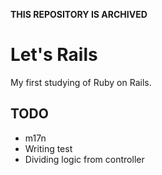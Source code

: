__THIS REPOSITORY IS ARCHIVED__

# Let's Rails

My first studying of Ruby on Rails.

## TODO

* m17n
* Writing test
* Dividing logic from controller
